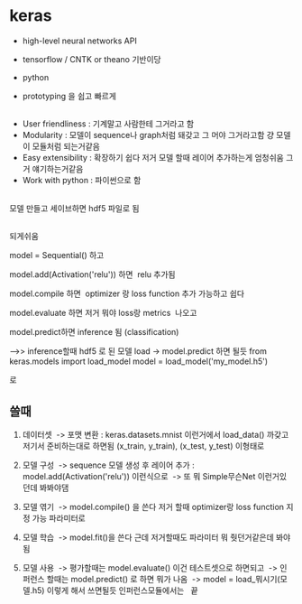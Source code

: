 # keras

- high-level neural networks API
- tensorflow / CNTK or theano 기반이당
- python

- prototyping 을 쉽고 빠르게

##


- User friendliness : 기계말고 사람한테 그거라고 함 
- Modularity : 모델이 sequence나 graph처럼 돼갖고 그 머야 그거라고함 걍 모델이 모듈처럼 되는거같음
- Easy extensibility : 확장하기 쉽다 저거 모델 할때 레이어 추가하는게 엄청쉬움 그거 얘기하는거같음
- Work with python : 파이썬으로 함


## 

모델 만들고 세이브하면 hdf5 파일로 됨

##

되게쉬움

model = Sequential() 하고

model.add(Activation('relu')) 하면  relu 추가됨

model.compile 하면  optimizer 랑 loss function 추가 가능하고 
쉽다

model.evaluate 하면 저거 뭐야 loss랑 metrics  나오고


model.predict하면 inference 됨 (classification) 

-->> inference할때 hdf5 로 된 모델 load -> model.predict 하면 될듯
from keras.models import load_model
model = load_model('my_model.h5')

로 

## 쓸때

1. 데이터셋 
  -> 포맷 변환 : keras.datasets.mnist 이런거에서 load_data() 까갖고 저기서 준비하는대로 하면됨 (x_train, y_train), (x_test, y_test) 이형태로

2. 모델 구성
  -> sequence 모델 생성 후 레이어 추가 : model.add(Activation('relu')) 이런식으로
  -> 또 뭐 Simple무슨Net 이런거있던데 봐봐야댐

3. 모델 엮기
  -> model.compile() 을 쓴다 저거 할때 optimizer랑 loss function 지정 가능 파라미터로

4. 모델 학습
  -> model.fit()을 쓴다 근데 저거할때도 파라미터 뭐 줫던거같은데 봐야됨
  
5. 모델 사용
  -> 평가할때는 model.evaluate() 이건 테스트셋으로 하면되고 
  -> 인퍼런스 할때는 model.predict() 로 하면 뭐가 나옴
  -> model = load_뭐시기(모델.h5) 이렇게 해서 쓰면될듯 인퍼런스모듈에서는
  
끝
